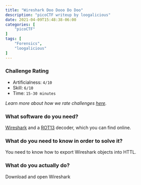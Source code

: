 ```yaml
---
title: "Wireshark Doo Dooo Do Doo"
description: "picoCTF writeup by loogalicious"
date: 2021-04-09T15:48:38-06:00
categories: [
    "picoCTF"
]
tags: [
    "Forensics",
    "loogalicious"
]
---
```


### Challenge Rating
* Artificialness: `4/10`
* Skill: `6/10`
* Time: `15-30 minutes`

*Learn more about how we rate challenges [here](/post/rating).*

### What software do you need?
[Wireshark](https://www.wireshark.org/) and a [ROT13](https://rot13.com/) decoder, which you can find online.

### What do you need to know in order to solve it?
You need to know how to export Wireshark objects into HTTL.

### What do you actually do?
Download and open Wireshark 

